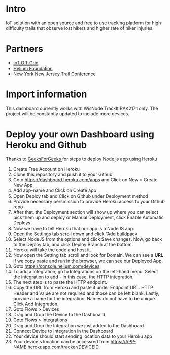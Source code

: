 # Intro
IoT solution with an open source and free to use tracking platform for high difficulty trails that observe lost hikers and higher rate of hiker injuries.

# Partners
- [IoT Off-Grid](https://www.iotoffgrid.com/ "IoT Off-Grid")
- [Helium Foundation](http://www.helium.foundation/ "Helium Foundation")
- [New York New Jersey Trail Conference](https://www.nynjtc.org/ "New York New Jersey Trail Conference")

# Import information
This dashboard currently works with WisNode TrackIt RAK2171 only. The project will be constantly updated to include more devices.

# Deploy your own Dashboard using Heroku and Github
Thanks to [GeeksForGeeks ](https://www.geeksforgeeks.org/how-to-deploy-node-js-app-on-heroku-from-github/ "GeeksForGeeks ")for steps to deploy Node.js app using Heroku
1. Create Free Account on Heroku
2. Clone this repository and push it to your Github
3. Goto https://dashboard.heroku.com/apps and Click on New > Create New App
4. Add app-name and Click on Create app
5. Open Deploy tab and Click on Github under Deployment method
6. Provide necessary persmission to provide Heroku access to your Github repo
7. After that, the Deployment section will show up where you can select pick them up and deploy or Manual Deployment, click Enable Automatic Deploys
8. Now we have to tell Heroku that our app is a NodeJS app.
9. Open the Settings tab scroll down and click “Add buildpack 
10. Select NodeJS from the options and click Save changes. Now, go back to the Deploy tab, and click Deploy Branch at the bottom.
11. Heroku will take the code and host it. 
12. Now open the Setting tab scroll and look for Domain. We can see a **URL** if we copy paste and run in the browser, we can see our Deployed App. 
13. Goto https://console.helium.com/devices
14. To add a Integration, go to Integrations on the left-hand menu. Select the integration to add - in this case, the HTTP integration.
15. The next step is to paste the HTTP endpoint.
16. Copy the URL from Heroku and paste it under Endpoint URL. HTTP Header and Value are not required and those can be left blank. Lastly, provide a name for the integration. Names do not have to be unique. Click Add Integration.
17. Goto Flows > Devices
18. Drag and Drop the Device to the Dashboard
19. Goto Flows > Integrations 
20. Drag and Drop the Integration we just added to the Dashboard
21. Connect Device to Integration in the Dashboard
22. Your device should start sending location data to your Heroku app
23. Your device's location can be accessred from https://APP-NAME.herokuapp.com/tracker/DEVICEID







